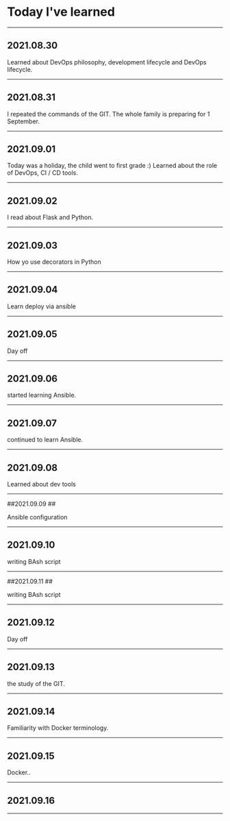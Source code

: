 # Today I've learned #

***

## 2021.08.30 ##
Learned about DevOps philosophy, development lifecycle and DevOps lifecycle.

***

## 2021.08.31 ##

I repeated the commands of the GIT. The whole family is preparing for 1 September.

***

## 2021.09.01 ##

Today was a holiday, the child went to first grade :)
Learned about the role of DevOps, CI / CD tools.

***

## 2021.09.02 ##

I read about Flask and Python.

***

## 2021.09.03 ##

How yo use decorators in Python

***

## 2021.09.04 ##

Learn deploy  via ansible

***

## 2021.09.05 ##

Day off

***

## 2021.09.06 ##

started learning Ansible.

***

## 2021.09.07 ##

continued to learn Ansible.

***

## 2021.09.08 ##

Learned about dev tools 

***

##2021.09.09 ##

Ansible configuration

***

## 2021.09.10 ##

writing BAsh script

***

##2021.09.11 ##

writing BAsh script

***

## 2021.09.12 ##

Day off

***

## 2021.09.13 ##

the study of the GIT.

***

## 2021.09.14 ##

Familiarity with Docker terminology.

***

## 2021.09.15 ##

Docker..

***

## 2021.09.16 ##

***




